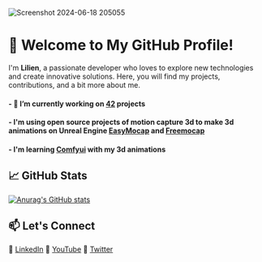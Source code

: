 ![Screenshot 2024-06-18 205055](https://github.com/Lilien86/Lilien86/assets/125573483/5e6bfc0b-392b-40eb-9730-c6ced4b3be26)

# 🧧 Welcome to My GitHub Profile!
I'm **Lilien**, a passionate developer who loves to explore new technologies and create innovative solutions. Here, you will find my projects, contributions,  and a bit more about me.


####  - 🔭 I’m currently working on [42](https://42.fr/en/homepage/) projects
#### - I'm using open source projects of motion capture 3d to make 3d animations on Unreal Engine [EasyMocap](https://github.com/zju3dv/EasyMocap) and [Freemocap](https://github.com/freemocap/freemocap)
#### - I'm learning [Comfyui](https://github.com/comfyanonymous/ComfyUI) with my 3d animations


## 📈 GitHub Stats
[![Anurag's GitHub stats](https://github-readme-stats.vercel.app/api?username=Lilien86)](https://github.com/Lilien86/github-readme-stats)


## 📫 Let's Connect
💼 [LinkedIn](https://www.linkedin.com/in/lilien-auger-93b1b2258/)
🎥 [YouTube](https://www.youtube.com/channel/UCxgptCB1LLyliuXIEvfGAqw)
🎨 [Twitter](https://x.com/Lilien_RIG)

